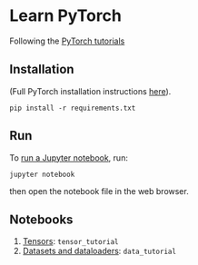 # Learn PyTorch

Following the [PyTorch tutorials](https://pytorch.org/tutorials/beginner/basics/intro.html)

## Installation

(Full PyTorch installation instructions [here](https://pytorch.org/get-started/locally/)).

```
pip install -r requirements.txt
```

## Run

To [run a Jupyter notebook](https://docs.jupyter.org/en/latest/running.html), run:
```
jupyter notebook
```

then open the notebook file in the web browser.

## Notebooks

1. [Tensors](https://pytorch.org/tutorials/beginner/basics/tensor_tutorial.html): `tensor_tutorial`
2. [Datasets and dataloaders](https://pytorch.org/tutorials/beginner/basics/data_tutorial.html): `data_tutorial`
